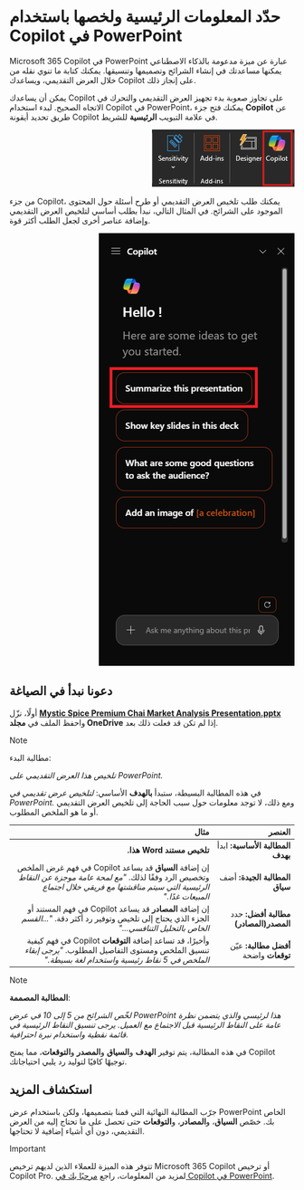 # حدّد المعلومات الرئيسية ولخصها باستخدام Copilot في PowerPoint

Microsoft 365 Copilot في PowerPoint عبارة عن ميزة مدعومة بالذكاء الاصطناعي يمكنها مساعدتك في إنشاء الشرائح وتصميمها وتنسيقها.  يمكنك كتابة ما تنوي نقله من خلال العرض التقديمي، ويساعدك Copilot على إنجاز ذلك.

يمكن أن يساعدك Copilot على تجاوز صعوبة بدء تجهيز العرض التقديمي والتحرك في الاتجاه الصحيح. لبدء استخدام Copilot في PowerPoint، يمكنك فتح جزء <b>Copilot</b> عن طريق تحديد أيقونة Copilot في علامة التبويب <b>الرئيسية</b> للشريط.

<p dir="rtl"><a href="https://github.com/MicrosoftLearning/MS-4005-Craft-effective-prompts-for-Microsoft-Copilot-for-Microsoft-365.ar-sa/blob/main/Instructions/Labs/media/summarize_copilot-ribbon-powerpoint.png"><img src="https://github.com/MicrosoftLearning/MS-4005-Craft-effective-prompts-for-Microsoft-Copilot-for-Microsoft-365.ar-sa/blob/main/Instructions/Labs/media/summarize_copilot-ribbon-powerpoint.png" alt="لقطة شاشة لأيقونة Copilot في شريط PowerPoint."> </a></p>


من جزء Copilot، يمكنك طلب تلخيص العرض التقديمي أو طرح أسئلة حول المحتوى الموجود على الشرائح. في المثال التالي، نبدأ بطلب أساسي لتلخيص العرض التقديمي وإضافة عناصر أخرى لجعل الطلب أكثر قوة.

<p dir="rtl"><a href="https://github.com/MicrosoftLearning/MS-4005-Craft-effective-prompts-for-Microsoft-Copilot-for-Microsoft-365.ar-sa/blob/main/Instructions/Labs/media/summarize_copilot-pane-powerpoint.png"><img src="https://github.com/MicrosoftLearning/MS-4005-Craft-effective-prompts-for-Microsoft-Copilot-for-Microsoft-365.ar-sa/blob/main/Instructions/Labs/media/summarize_copilot-pane-powerpoint.png" alt="لقطة شاشة للوحة Copilot في PowerPoint عند الفتح الأول."> </a></p>


## دعونا نبدأ في الصياغة

أولًا، نزّل <b><a href = "https://go.microsoft.com/fwlink/?linkid=2268768">Mystic Spice Premium Chai Market Analysis Presentation.pptx</a></b> واحفظ الملف في <b>مجلد OneDrive</b> إذا لم تكن قد فعلت ذلك بعد.

> [!NOTE]
> مطالبة البدء:
>
> _تلخيص هذا العرض التقديمي على PowerPoint._

في هذه المطالبة البسيطة، ستبدأ <b>بالهدف</b> الأساسي: _لتلخيص عرض تقديمي في PowerPoint._ ومع ذلك، لا توجد معلومات حول سبب الحاجة إلى تلخيص العرض التقديمي أو ما هو الملخص المطلوب.

<markdown-accessiblity-table data-catalyst=""><div dir="rtl"><table>
<thead>
<tr>
<th align="right">العنصر</th>
<th align="right">مثال</th>
</tr>
</thead>
<tbody>
<tr>
<td align="right"><b>المطالبة الأساسية:</b> ابدأ <b>بهدف</b></td>
<td align="right"><b>تلخيص مستند Word هذا.</b></td>
</tr>
<tr>
<td align="right"><b>المطالبة الجيدة:</b> أضف <b>سياق</b></td>
<td align="right">إن إضافة <b>السياق</b> قد يساعد Copilot في فهم غرض الملخص وتخصيص الرد وفقًا لذلك. <em>"مع لمحة عامة موجزة عن النقاط الرئيسية التي سيتم مناقشتها مع فريقي خلال اجتماع المبيعات غدًا."</em></td>
</tr>
<tr>
<td align="right"><b>مطالبة أفضل:</b> حدد <b>المصدر(المصادر)</b></td>
<td align="right">إن إضافة <b>المصادر</b> قد يساعد Copilot في فهم المستند أو الجزء الذي يحتاج إلى تلخيص وتوفير رد أكثر دقة. <em>"...القسم الخاص بالتحليل التنافسي..."</em></td>
</tr>
<tr>
<td align="right"><b>أفضل مطالبة:</b> عيّن <b>توقعات</b> واضحة</td>
<td align="right">وأخيرًا، قد تساعد إضافة <b>التوقعات</b> Copilot في فهم كيفية تنسيق الملخص ومستوى التفاصيل المطلوب. <em>"يرجى إبقاء الملخص في 5 نقاط رئيسية واستخدام لغة بسيطة."</em></td>
</tr>
</tbody>
</table></div></markdown-accessiblity-table>

> [!NOTE]
> <b>المطالبة المصممة</b>:
>
> _لخّص الشرائح من 5 إلى 10 في عرض PowerPoint هذا لرئيسي والذي يتضمن نظرة عامة على النقاط الرئيسية قبل الاجتماع مع العميل. يرجى تنسيق النقاط الرئيسية في قائمة نقطية واستخدام نبرة احترافية._

في هذه المطالبة، يتم توفير <b>الهدف</b> و<b>السياق</b> و<b>المصدر</b> و<b>التوقعات</b>، مما يمنح Copilot توجيهًا كافيًا لتوليد رد يلبي احتياجاتك.

## استكشاف المزيد

جرّب المطالبة النهائية التي قمنا بتصميمها، ولكن باستخدام عرض PowerPoint الخاص بك. خصّص <b>السياق</b>، و<b>المصادر</b>، و<b>التوقعات</b> حتى تحصل على ما تحتاج إليه من العرض التقديمي، دون أي أشياء إضافية لا تحتاجها.

> [!IMPORTANT]
> تتوفر هذه الميزة للعملاء الذين لديهم ترخيص Microsoft 365 Copilot أو ترخيص Copilot Pro. لمزيد من المعلومات، راجع [مرحبًا بك في Copilot في PowerPoint](https://support.microsoft.com/office/welcome-to-copilot-in-powerpoint-57133c75-24c0-4519-8096-d0dadf25fb8d).
